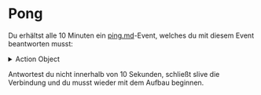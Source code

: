 # Pong

Du erhältst alle 10 Minuten ein [ping.md](../events-receive/ping.md "mention")-Event, welches du mit diesem Event beantworten musst:

<details>

<summary>Action Object</summary>

```json
{
    "ID": "OF2OB_PONG",
    "DATA": {}
}
```

</details>

Antwortest du nicht innerhalb von 10 Sekunden, schließt slive die Verbindung und du musst wieder mit dem Aufbau beginnen.
